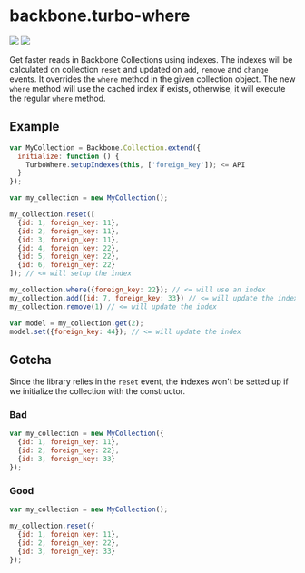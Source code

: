 # backbone.turbo-where

![](https://api.travis-ci.org/mllocs/backbone.turbo-where.svg) <a href='http://redbooth.com' target='_blank'>![](https://www.dropbox.com/s/qo4yp1tpbsvqfya/made-at-redbooth-blue.svg?dl=1)</a>

Get faster reads in Backbone Collections using indexes. The indexes will be calculated on collection `reset` and updated on `add`, `remove` and `change` events. It overrides the `where` method in the given collection object. The new `where` method will use the cached index if exists, otherwise, it will execute the regular `where` method.

## Example

```js
var MyCollection = Backbone.Collection.extend({
  initialize: function () {
    TurboWhere.setupIndexes(this, ['foreign_key']); <= API
  }
});

var my_collection = new MyCollection();

my_collection.reset([
  {id: 1, foreign_key: 11},
  {id: 2, foreign_key: 11},
  {id: 3, foreign_key: 11},
  {id: 4, foreign_key: 22},
  {id: 5, foreign_key: 22},
  {id: 6, foreign_key: 22}
]); // <= will setup the index

my_collection.where({foreign_key: 22}); // <= will use an index
my_collection.add({id: 7, foreign_key: 33}) // <= will update the index
my_collection.remove(1) // <= will update the index

var model = my_collection.get(2);
model.set({foreign_key: 44}); // <= will update the index
```

## Gotcha

Since the library relies in the `reset` event, the indexes won't be setted up if we initialize the collection with the constructor.

### Bad

```js
var my_collection = new MyCollection({
  {id: 1, foreign_key: 11},
  {id: 2, foreign_key: 22},
  {id: 3, foreign_key: 33}
});
```

### Good

```js
var my_collection = new MyCollection();

my_collection.reset({
  {id: 1, foreign_key: 11},
  {id: 2, foreign_key: 22},
  {id: 3, foreign_key: 33}
});
```
